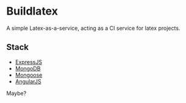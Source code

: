 Buildlatex
==========

A simple Latex-as-a-service, acting as a CI service for latex projects.

## Stack

* [ExpressJS](http://expressjs.com)
* [MongoDB](http://mongodb.org)
* [Mongoose](http://mongoosejs.com)
* [AngularJS](http://angularjs.org)

Maybe?
